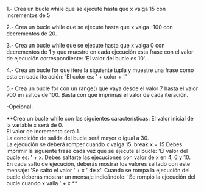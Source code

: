 1.- Crea un bucle while que se ejecute hasta que x valga 15 con incrementos de 5

2.- Crea un bucle while que se ejecute hasta que x valga -100 con decrementos de 20.

3.- Crea un bucle while que se ejecute hasta que x valga 0 con decrementos de 1 y que muestre en cada ejecución esta frase con el valor de ejecución correspondiente: 'El valor del bucle es 10'...

4.- Crea un bucle for que itere la siguiente tupla y muestre una frase como esta en cada iteración: 'El color es: ' + color + '.'

5.- Crea un bucle for con un range() que vaya desde el valor 7 hasta el valor 700 en saltos de 100. Basta con que imprimas el valor de cada iteración.

-Opcional-

**Crea un bucle while con las siguientes características:
El valor inicial de la variable x será de 0.                
El valor de incremento será 1.                               
La condición de salida del bucle será mayor o igual a 30.    
La ejecución se deberá romper cuando x valga 15.   break x = 15 
Debes imprimir la siguiente frase cada vez que se ejecute el bucle: 'El valor del bucle es: ' + x.
Debes saltarte las ejecuciones con valor de x en 4, 6 y 10.
En cada salto de ejecución, deberás mostrar los valores saltado con este mensaje: 'Se saltó el valor ' + x ' de x'.
Cuando se rompa la ejecución del bucle deberás mostrar un mensaje indicándolo: 'Se rompió la ejecución del bucle cuando x valía ' + x **